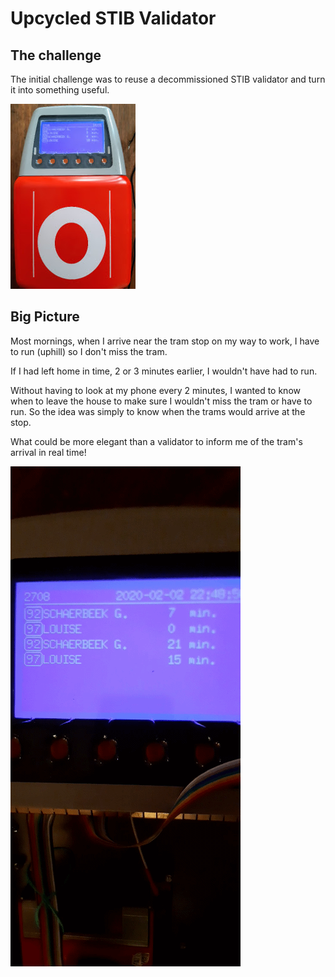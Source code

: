 # Upcycled STIB Validator

## The challenge

The initial challenge was to reuse a decommissioned STIB validator and turn it into something useful. 

![alt text](https://github.com/bortch/Upcycled-STIB-Validator/blob/master/assets/USV_20200320.jpg "Closed validator")

## Big Picture

Most mornings, when I arrive near the tram stop on my way to work, I have to run (uphill) so I don't miss the tram. 

If I had left home in time, 2 or 3 minutes earlier, I wouldn't have had to run. 

Without having to look at my phone every 2 minutes, I wanted to know when to leave the house to make sure I wouldn't miss the tram or have to run. So the idea was simply to know when the trams would arrive at the stop. 

What could be more elegant than a validator to inform me of the tram's arrival in real time!

![alt text](https://github.com/bortch/Upcycled-STIB-Validator/blob/master/assets/UpcycledStibValidator.gif "Work in progress")

##